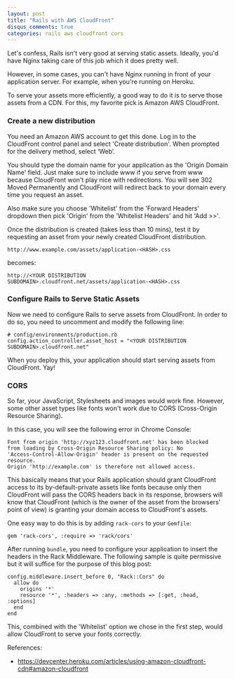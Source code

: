 ```yaml
---
layout: post
title: "Rails with AWS CloudFront"
disqus_comments: true
categories: rails aws cloudfront cors
---
```

Let's confess, Rails isn't very good at serving static assets.
Ideally, you'd have Nginx taking care of this job which it does pretty well.

However, in some cases, you can't have Nginx running in front of your
application server. For example, when you're running on Heroku.

To serve your assets more efficiently, a good way to do it is to serve those
assets from a CDN. For this, my favorite pick is Amazon AWS CloudFront.

### Create a new distribution

You need an Amazon AWS account to get this done.
Log in to the CloudFront control panel and select 'Create distribution'.
When prompted for the delivery method, select ‘Web’.

You should type the domain name for your application as the
'Origin Domain Name' field. Just make sure to include www if you serve
from www because CloudFront won't play nice with redirections. You will
see 302 Moved Permanently and CloudFront will redirect back to your domain
every time you request an asset.

Also make sure you choose 'Whitelist' from the 'Forward Headers' dropdown then
pick 'Origin' from the 'Whitelist Headers' and hit 'Add >>'.

Once the distribution is created (takes less than 10 mins), test it by
requesting an asset from your newly created CloudFront distribution.

    http://www.example.com/assets/application-<HASH>.css

becomes:

    http://<YOUR DISTRIBUTION SUBDOMAIN>.cloudfront.net/assets/application-<HASH>.css

### Configure Rails to Serve Static Assets

Now we need to configure Rails to serve assets from CloudFront. In order to do 
so, you need to uncomment and modify the following line:

    # config/environments/production.rb
    config.action_controller.asset_host = "<YOUR DISTRIBUTION SUBDOMAIN>.cloudfront.net"

When you deploy this, your application should start serving assets from 
CloudFront. Yay!

### CORS

So far, your JavaScript, Stylesheets and images would work fine. However, some
other asset types like fonts won't work due to CORS (Cross-Origin Resource
Sharing).

In this case, you will see the following error in Chrome Console:
    
    Font from origin 'http://xyz123.cloudfront.net' has been blocked 
    from loading by Cross-Origin Resource Sharing policy: No 
    'Access-Control-Allow-Origin' header is present on the requested resource.
    Origin 'http://example.com' is therefore not allowed access.

This basically means that your Rails application should grant CloudFront 
access to its by-default-private assets like fonts because only then CloudFront
will pass the CORS headers back in its response, browsers will know that 
CloudFront (which is the owner of the asset from the browsers' point of view) 
is granting your domain access to CloudFront's assets.

One easy way to do this is by adding `rack-cors` to your `Gemfile`:
    
    gem 'rack-cors', :require => 'rack/cors'
    
After running `bundle`, you need to configure your application to insert the 
headers in the Rack Middleware. The following sample is quite permissive but it
will suffice for the purpose of this blog post:

    config.middleware.insert_before 0, "Rack::Cors" do
      allow do
        origins '*'
        resource '*', :headers => :any, :methods => [:get, :head, :options]
      end
    end

This, combined with the 'Whitelist' option we chose in the first step, would
allow CloudFront to serve your fonts correctly.

References:
  
  * https://devcenter.heroku.com/articles/using-amazon-cloudfront-cdn#amazon-cloudfront